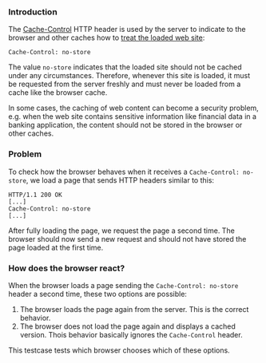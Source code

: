 ### Introduction
The [Cache-Control](https://developer.mozilla.org/en-US/docs/Web/HTTP/Headers/Cache-Control) HTTP header is used by the server to indicate to the browser and other caches how to [treat the loaded web site](https://developer.mozilla.org/en-US/docs/Web/HTTP/Caching):
``` 
Cache-Control: no-store
```
The value ``no-store`` indicates that the loaded site should not be cached under any circumstances. Therefore, whenever this site is loaded, it must be requested from the server freshly and must never be loaded from a cache like the browser cache.

In some cases, the caching of web content can become a security problem, e.g. when the web site contains sensitive information like financial data in a banking application, the content should not be stored in the browser or other caches.

### Problem
To check how the browser behaves when it receives a ``Cache-Control: no-store``, we load a page that sends HTTP headers similar to this:
```
HTTP/1.1 200 OK
[...]
Cache-Control: no-store
[...]
```
After fully loading the page, we request the page a second time. The browser should now send a new request and should not have stored the page loaded at the first time.

### How does the browser react?
When the browser loads a page sending the ``Cache-Control: no-store`` header a second time, these two options are possible:

1. The browser loads the page again from the server. This is the correct behavior.
2. The browser does not load the page again and displays a cached version. Thois behavior basically ignores the ``Cache-Control`` header.

This testcase tests which browser chooses which of these options.